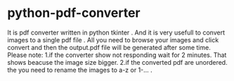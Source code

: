# python-pdf-converter
It is pdf converter written in python tkinter . And it is very usefull to convert images to a single pdf file . All you need to browse your images and click convert and then the output.pdf file will be generated after some time. 
Please note:
   1.if the converter show not responding wait for 2 minutes. That shows beacuse the image size bigger.
   2.if the converted pdf are unordered. the you need to rename the images to a-z or 1-... .

